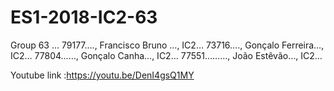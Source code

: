 # ES1-2018-IC2-63

Group 63 ...
79177…., Francisco Bruno …, IC2…
73716…., Gonçalo Ferreira…, IC2…
77804...…, Gonçalo Canha…, IC2…
77551……..., João Estêvão…, IC2…



Youtube link :https://youtu.be/DenI4gsQ1MY
